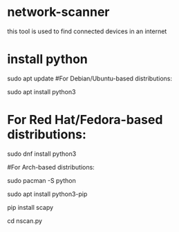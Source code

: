 # network-scanner
this tool is used to find connected devices in an internet
# install python
sudo apt update
#For Debian/Ubuntu-based distributions:

sudo apt install python3

# For Red Hat/Fedora-based distributions:

sudo dnf install python3

#For Arch-based distributions:

sudo pacman -S python

sudo apt install python3-pip



pip install scapy

cd nscan.py

